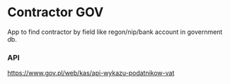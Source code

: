 # Contractor GOV

App to find contractor by field like regon/nip/bank account in government db.

### API 
https://www.gov.pl/web/kas/api-wykazu-podatnikow-vat
